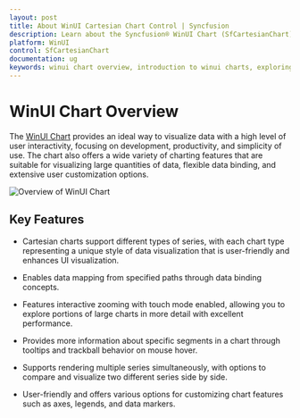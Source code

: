 ```yaml
---
layout: post
title: About WinUI Cartesian Chart Control | Syncfusion
description: Learn about the Syncfusion® WinUI Chart (SfCartesianChart) control, its key features, and more.
platform: WinUI
control: SfCartesianChart
documentation: ug
keywords: winui chart overview, introduction to winui charts, exploring winui chart capabilities.
---
```


# WinUI Chart Overview

The [WinUI Chart](https://www.syncfusion.com/winui-controls/charts) provides an ideal way to visualize data with a high level of user interactivity, focusing on development, productivity, and simplicity of use. The chart also offers a wide variety of charting features that are suitable for visualizing large quantities of data, flexible data binding, and extensive user customization options.

![Overview of WinUI Chart](Overview_images/chart_overview.png)

## Key Features

* Cartesian charts support different types of series, with each chart type representing a unique style of data visualization that is user-friendly and enhances UI visualization.
  
* Enables data mapping from specified paths through data binding concepts.

* Features interactive zooming with touch mode enabled, allowing you to explore portions of large charts in more detail with excellent performance.

* Provides more information about specific segments in a chart through tooltips and trackball behavior on mouse hover.

* Supports rendering multiple series simultaneously, with options to compare and visualize two different series side by side.

* User-friendly and offers various options for customizing chart features such as axes, legends, and data markers.
